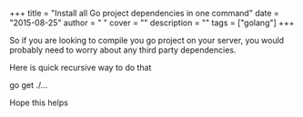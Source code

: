 
+++
title = "Install all Go project dependencies in one command"
date = "2015-08-25"
author = " "
cover = ""
description = ""
tags = ["golang"]
+++

So if you are looking to compile you go project on your server, you would probably need to worry about any third party dependencies.

 Here is quick recursive way to do that

 go get ./...

 Hope this helps



